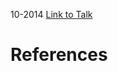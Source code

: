 

10-2014
[Link to Talk](https://www.churchofjesuschrist.org/study/general-conference/2014/10/sunday-afternoon-session?lang=eng)



# References
